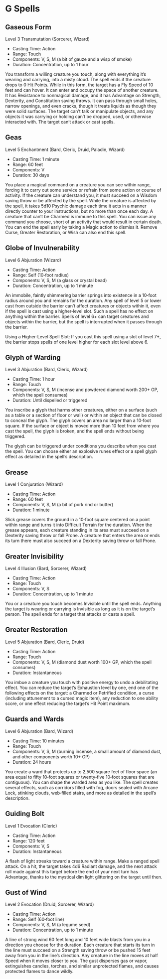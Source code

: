 <!-- Source: docs/srd/SRD_CC_v5.2.1.pdf (G spells) -->

# G Spells

## Gaseous Form
Level 3 Transmutation (Sorcerer, Wizard)

- Casting Time: Action
- Range: Touch
- Components: V, S, M (a bit of gauze and a wisp of smoke)
- Duration: Concentration, up to 1 hour

You transform a willing creature you touch, along with everything it’s wearing and carrying, into a misty cloud. The spell ends if the creature drops to 0 Hit Points. While in this form, the target has a Fly Speed of 10 feet and can hover. It can enter and occupy the space of another creature. It has Resistance to nonmagical damage, and it has Advantage on Strength, Dexterity, and Constitution saving throws. It can pass through small holes, narrow openings, and even cracks, though it treats liquids as though they were solid surfaces. The target can’t talk or manipulate objects, and any objects it was carrying or holding can’t be dropped, used, or otherwise interacted with. The target can’t attack or cast spells.

## Geas
Level 5 Enchantment (Bard, Cleric, Druid, Paladin, Wizard)

- Casting Time: 1 minute
- Range: 60 feet
- Components: V
- Duration: 30 days

You place a magical command on a creature you can see within range, forcing it to carry out some service or refrain from some action or course of activity. If the creature can understand you, it must succeed on a Wisdom saving throw or be affected by the spell. While the creature is affected by the spell, it takes 5d10 Psychic damage each time it acts in a manner directly counter to your instructions, but no more than once each day. A creature that can’t be Charmed is immune to this spell. You can issue any command you choose, short of an activity that would result in certain death. You can end the spell early by taking a Magic action to dismiss it. Remove Curse, Greater Restoration, or Wish can also end this spell.

## Globe of Invulnerability
Level 6 Abjuration (Wizard)

- Casting Time: Action
- Range: Self (10‑foot radius)
- Components: V, S, M (a glass or crystal bead)
- Duration: Concentration, up to 1 minute

An immobile, faintly shimmering barrier springs into existence in a 10‑foot radius around you and remains for the duration. Any spell of level 5 or lower cast from outside the barrier can’t affect creatures or objects within it, even if the spell is cast using a higher‑level slot. Such a spell has no effect on anything within the barrier. Spells of level 6+ can target creatures and objects within the barrier, but the spell is interrupted when it passes through the barrier.

Using a Higher‑Level Spell Slot: If you cast this spell using a slot of level 7+, the barrier stops spells of one level higher for each slot level above 6.

## Glyph of Warding
Level 3 Abjuration (Bard, Cleric, Wizard)

- Casting Time: 1 hour
- Range: Touch
- Components: V, S, M (incense and powdered diamond worth 200+ GP, which the spell consumes)
- Duration: Until dispelled or triggered

You inscribe a glyph that harms other creatures, either on a surface (such as a table or a section of floor or wall) or within an object that can be closed to conceal the glyph. The glyph covers an area no larger than a 10‑foot square. If the surface or object is moved more than 10 feet from where you cast the spell, the glyph is broken, and the spell ends without being triggered.

The glyph can be triggered under conditions you describe when you cast the spell. You can choose either an explosive runes effect or a spell glyph effect as detailed in the spell’s description.

## Grease
Level 1 Conjuration (Wizard)

- Casting Time: Action
- Range: 60 feet
- Components: V, S, M (a bit of pork rind or butter)
- Duration: 1 minute

Slick grease covers the ground in a 10‑foot square centered on a point within range and turns it into Difficult Terrain for the duration. When the grease appears, each creature standing in its area must succeed on a Dexterity saving throw or fall Prone. A creature that enters the area or ends its turn there must also succeed on a Dexterity saving throw or fall Prone.

## Greater Invisibility
Level 4 Illusion (Bard, Sorcerer, Wizard)

- Casting Time: Action
- Range: Touch
- Components: V, S
- Duration: Concentration, up to 1 minute

You or a creature you touch becomes Invisible until the spell ends. Anything the target is wearing or carrying is Invisible as long as it is on the target’s person. The spell ends for a target that attacks or casts a spell.

## Greater Restoration
Level 5 Abjuration (Bard, Cleric, Druid)

- Casting Time: Action
- Range: Touch
- Components: V, S, M (diamond dust worth 100+ GP, which the spell consumes)
- Duration: Instantaneous

You imbue a creature you touch with positive energy to undo a debilitating effect. You can reduce the target’s Exhaustion level by one, end one of the following effects on the target: a Charmed or Petrified condition, a curse (including attunement to a cursed magic item), any reduction to one ability score, or one effect reducing the target’s Hit Point maximum.

## Guards and Wards
Level 6 Abjuration (Bard, Wizard)

- Casting Time: 10 minutes
- Range: Touch
- Components: V, S, M (burning incense, a small amount of diamond dust, and other components worth 10+ GP)
- Duration: 24 hours

You create a ward that protects up to 2,500 square feet of floor space (an area equal to fifty 10‑foot squares or twenty‑five 10‑foot squares that are contiguous). You can shape the warded area as you like. The spell creates several effects, such as corridors filled with fog, doors sealed with Arcane Lock, stinking clouds, web‑filled stairs, and more as detailed in the spell’s description.

## Guiding Bolt
Level 1 Evocation (Cleric)

- Casting Time: Action
- Range: 120 feet
- Components: V, S
- Duration: Instantaneous

A flash of light streaks toward a creature within range. Make a ranged spell attack. On a hit, the target takes 4d6 Radiant damage, and the next attack roll made against this target before the end of your next turn has Advantage, thanks to the mystical dim light glittering on the target until then.

## Gust of Wind
Level 2 Evocation (Druid, Sorcerer, Wizard)

- Casting Time: Action
- Range: Self (60‑foot line)
- Components: V, S, M (a legume seed)
- Duration: Concentration, up to 1 minute

A line of strong wind 60 feet long and 10 feet wide blasts from you in a direction you choose for the duration. Each creature that starts its turn in the line must succeed on a Strength saving throw or be pushed 15 feet away from you in the line’s direction. Any creature in the line moves at half Speed when it moves closer to you. The gust disperses gas or vapor, extinguishes candles, torches, and similar unprotected flames, and causes protected flames to dance wildly.
